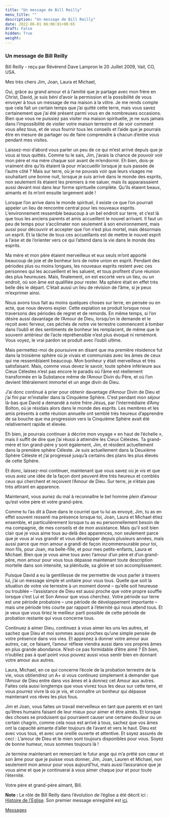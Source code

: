 ```yaml
---
title: "Un message de Bill Reilly"
menu_title: ""
description: "Un message de Bill Reilly"
date: 2022-06-01 06:00:01+00:65
draft: False
hidden: True
weight:
---
```

### Un message de Bill Reilly

Bill Reilly - reçu par Révérend Dave Lampron le 20 Juillet 2009, Vail, CO, USA.

Mes très chers Jim, Joan, Laura et Michael,

Oui, grâce au grand amour et à l’amitié que je partage avec mon frère en Christ, David, je suis béni d’avoir la permission et la possibilité de vous envoyer à tous un message de ma maison à la vôtre. Je me rends compte que cela fait un certain temps que j’ai quitté cette terre, mais vous savez certainement que j’ai été présent parmi vous en de nombreuses occasions. Bien que vous ne puissiez pas visiter ma maison spirituelle, je ne suis jamais dans l’impossibilité de visiter votre maison terrestre et de voir comment vous allez tous, et de vous fournir tous les conseils et l’aide que je pourrais être en mesure de partager ou de faire comprendre à chacun d’entre vous pendant mes visites.

Laissez-moi d’abord vous parler un peu de ce qui m’est arrivé depuis que je vous ai tous quittés. Comme tu le sais, Jim, j’avais la chance de pouvoir voir mon père et ma mère chaque soir avant de m’endormir. Eh bien, dois-je vraiment dire qu’ils étaient là pour m’accueillir lorsque je suis passée de l’autre côté ? Mais sur terre, où je ne pouvais voir que leurs visages me souhaitant une bonne nuit, lorsque je suis arrivé dans le monde des esprits, non seulement ils étaient les premiers à me saluer, mais ils apparaissaient aussi devant moi dans leur forme spirituelle complète. Qu’ils étaient beaux, aimants et ils m’ont ensuite largement aidé !

Lorsque l’on arrive dans le monde spirituel, il existe ce que l’on pourrait appeler un lieu de rencontre central pour les nouveaux esprits. L’environnement ressemble beaucoup à un bel endroit sur terre, et c’est là que tous les anciens parents et amis accueillent le nouvel arrivant. Il faut un peu de temps pour s’acclimater non seulement à son environnement, mais aussi pour découvrir et accepter que l’on n’est plus mortel, mais désormais un esprit. Et la tâche de tous ces accueillants est de mettre le nouvel esprit à l’aise et de l’orienter vers ce qui l’attend dans la vie dans le monde des esprits.

Ma mère et mon père étaient merveilleux et eux seuls m’ont apporté beaucoup de joie et de bonheur lors de notre union en esprit. Pendant des périodes plus ou moins longues, les nouveaux esprits restent avec ces personnes qui les accueillent et les saluent, et tous profitent d’une réunion des plus heureuses. Mais, finalement, on est escorté vers un lieu, ou un endroit, où son âme est qualifiée pour rester. Ma sphère était en effet très belle dès le départ. C’était aussi un lieu de révision de l’âme, si je peux m’exprimer ainsi.

Nous avons tous fait au moins quelques choses sur terre, en pensée ou en acte, que nous devons expier. Cette expiation se produit lorsque nous traversons des périodes de regret et de remords. En même temps, si l’on désire aussi davantage de l’Amour de Dieu, lorsqu’on le demande et le reçoit avec ferveur, ces péchés de notre vie terrestre commencent à tomber dans l’oubli et des sentiments de bonheur les remplacent, de même que le souvenir antérieur de l’acte répréhensible n’est plus évoqué ni remémoré. Vous voyez, le vrai pardon se produit avec l’oubli ultime.

Mais permettez-moi de poursuivre en disant que ma première résidence fut dans la troisième sphère où je vivais et communiais avec les âmes de ceux qui me ressemblaient beaucoup. Mon bonheur y était merveilleux et très satisfaisant. Mais, comme vous devez le savoir, toute sphère inférieure aux Cieux Célestes n’est pas encore le paradis où l’âme est réellement transformée en la Substance même de l’Amour Divin du Père, et où l’on devient littéralement immortel et un ange divin de Dieu.

J’ai donc continué à prier pour obtenir davantage d’Amour Divin de Dieu et j’ai fini par m’installer dans la Cinquième Sphère. C’est pendant mon séjour là-bas que David a demandé à notre frère Jésus, par l’intermédiaire d’Amy Bolton, où je résidais alors dans le monde des esprits. Les membres et les amis présents à cette réunion annuelle ont semblé très heureux d’apprendre de sa bouche que ma progression vers la Cinquième Sphère avait été relativement rapide et élevée.

Eh bien, je pourrais continuer à décrire mon voyage « en haut de l’échelle », mais il suffit de dire que j’ai réussi à atteindre les Cieux Célestes. Ta grand-mère et ton grand-père y sont également, Jim, et résident actuellement dans la première sphère Céleste. Je suis actuellement dans la Deuxième Sphère Céleste et j’ai progressé jusqu’à certains des plans les plus élevés de cette Sphère.

Et donc, laissez-moi continuer, maintenant que vous savez où je vis et que vous avez une idée de la façon dont peuvent être très heureux et comblés ceux qui cherchent et reçoivent l’Amour de Dieu. Sur terre, je n’étais pas très attirant en apparence.

Maintenant, vous auriez du mal à reconnaître le bel homme plein d’amour qu’est votre père et votre grand-père.

Comme tu l’as dit à Dave dans le courriel que tu lui as envoyé, Jim, tu as en effet souvent ressenti ma présence lorsque toi, Joan, Laura et Michael étiez ensemble, et particulièrement lorsque tu as eu personnellement besoin de ma compagnie, de mes conseils et de mon assistance. Mais qu’il soit bien clair que je vous aime tous au-delà des apparences, non seulement parce que je vous ai vus grandir et vous développer depuis plusieurs années, mais aussi parce que mon amour a grandi de façon incommensurable pour toi, mon fils, pour Joan, ma belle-fille, et pour mes petits-enfants, Laura et Michael. Bien que je vous aime tous avec l’amour d’un père et d’un grand-père, mon amour pour vous tous dépasse maintenant toute description mortelle dans son intensité, sa plénitude, sa gloire et son accomplissement.

Puisque David a eu la gentillesse de me permettre de vous parler à travers lui, j’ai un message simple et unitaire pour vous tous. Quelle que soit la situation de votre vie terrestre à un moment donné – qu’elle soit heureuse ou troublée – l’assistance de Dieu est aussi proche que votre propre souffle lorsque c’est Lui et Son Amour que vous cherchez. Votre période sur terre est une période probatoire – une période de développement importante – mais une période très courte par rapport à l’éternité qui nous attend tous. Et je veux que vous tiriez le meilleur parti possible de cette période de probation restante qui vous concerne tous.

Continuez à aimer Dieu, continuez à vous aimer les uns les autres, et sachez que Dieu et moi sommes aussi proches qu’une simple pensée de votre présence dans vos vies. Et apprenez à donner votre amour aux autres, car, ce faisant, l’amour réflexe viendra aussi dans vos propres âmes en plus grande abondance. N’est-ce pas formidable d’être aimé ? Eh bien, n’oubliez pas à quel point vous pouvez aussi vous sentir bien en donnant votre amour aux autres.

Laura, Michael, en ce qui concerne l’école de la probation terrestre de la vie, vous obtiendrez un A+ si vous continuez simplement à demander que l’Amour de Dieu entre dans vos âmes et à donnez cet Amour aux autres. Faites cela aussi longtemps que vous vivrez tous les deux sur cette terre, et vous pourrez vivre là où je vis, et connaître un bonheur qui dépasse maintenant vos rêves les plus fous.

Jim et Joan, vous faites un travail merveilleux en tant que parents et en tant qu’êtres humains faisant de leur mieux pour aimer et être aimés. Et lorsque des choses se produisent qui pourraient causer une certaine douleur ou un certain chagrin, comme cela nous est arrivé à tous, sachez que vos âmes ont la capacité aimante d’aller toujours de l’avant et vers le haut. Dieu est avec vous tous, et avec une oreille ouverte et attentive. Et soyez assurés de ceci : L’amour de Dieu et le mien sont toujours disponibles pour vous. Soyez de bonne humeur, nous sommes toujours là !

Je termine maintenant en remerciant le futur ange qui m’a prêté son cœur et son âme pour que je puisse vous donner, Jim, Joan, Lauren et Michael, non seulement mon amour pour vous aujourd’hui, mais aussi l’assurance que je vous aime et que je continuerai à vous aimer chaque jour et pour toute l’éternité.

Votre père et grand-père aimant, Bill.

**Note :** Le rôle de Bill Reilly dans l’évolution de l’église a été décrit ici : [Histoire de l’Eglise](/fr-james-padgett-messages/1-11-fr-churches-based-on-james-padgetts-messages/). Son premier message enregistré est [ici](/fr-contemporary-messages/fr-contemporary-messages-by-date-order/fr-contemporary-messages-1995-1999/fr-1995-10-10-1-dl-bill-reilly/).

[Messages](/fr-contemporary-messages/fr-contemporary-messages-by-date-order/fr-contemporary-messages-2009)
